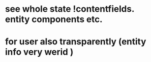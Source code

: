 
# see whole state !contentfields. entity components etc.

# for user also transparently (entity info very werid )
